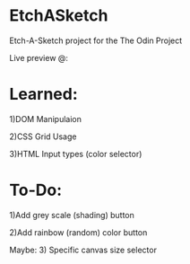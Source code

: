 # EtchASketch
Etch-A-Sketch project for the The Odin Project


Live preview @: 

Learned:
========
1)DOM Manipulaion

2)CSS Grid Usage

3)HTML Input types (color selector)

To-Do:
======
1)Add grey scale (shading) button

2)Add rainbow (random) color button

Maybe: 3) Specific canvas size selector
